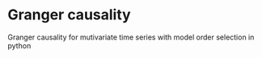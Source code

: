 # Granger causality
Granger causality for mutivariate time series with model order selection in python  
